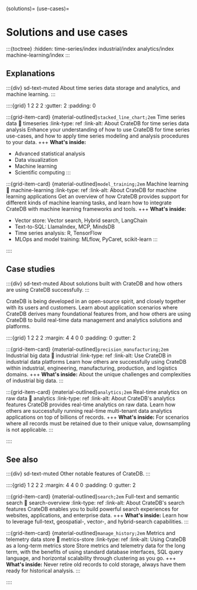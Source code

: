 (solutions)=
(use-cases)=

# Solutions and use cases

:::{toctree}
:hidden:
time-series/index
industrial/index
analytics/index
machine-learning/index
:::


## Explanations

:::{div} sd-text-muted
About time series data storage and analytics, and machine learning.
:::

::::{grid} 1 2 2 2
:gutter: 2
:padding: 0

:::{grid-item-card} {material-outlined}`stacked_line_chart;2em` Time series data
:link: timeseries
:link-type: ref
:link-alt: About CrateDB for time series data analysis
Enhance your understanding of how to use CrateDB for time series use-cases,
and how to apply time series modeling and analysis procedures to your data.
+++
**What's inside:**
- Advanced statistical analysis
- Data visualization
- Machine learning
- Scientific computing
:::

:::{grid-item-card} {material-outlined}`model_training;2em` Machine learning
:link: machine-learning
:link-type: ref
:link-alt: About CrateDB for machine learning applications
Get an overview of how CrateDB provides support for different kinds of
machine learning tasks, and learn how to integrate CrateDB with machine
learning frameworks and tools.
+++
**What's inside:**
- Vector store: Vector search, Hybrid search, LangChain
- Text-to-SQL: LlamaIndex, MCP, MindsDB
- Time series analysis: R, TensorFlow
- MLOps and model training: MLflow, PyCaret, scikit-learn
:::

::::


## Case studies

:::{div} sd-text-muted
About solutions built with CrateDB and
how others are using CrateDB successfully.
:::

CrateDB is being developed in an open-source spirit, and closely together
with its users and customers. Learn about application scenarios where CrateDB
derives many foundational features from, and how others are using CrateDB to
build real-time data management and analytics solutions and platforms.

::::{grid} 1 2 2 2
:margin: 4 4 0 0
:padding: 0
:gutter: 2

:::{grid-item-card} {material-outlined}`precision_manufacturing;2em` Industrial big data
:link: industrial
:link-type: ref
:link-alt: Use CrateDB in industrial data platforms
Learn how others are successfully using CrateDB within industrial,
engineering, manufacturing, production, and logistics domains.
+++
**What's inside:**
About the unique challenges and complexities of industrial big data.
:::

:::{grid-item-card} {material-outlined}`analytics;2em` Real-time analytics on raw data
:link: analytics
:link-type: ref
:link-alt: About CrateDB's analytics features
CrateDB provides real-time analytics on raw data.
Learn how others are successfully running real-time multi-tenant data
analytics applications on top of billions of records.
+++
**What's inside:**
For scenarios where all records must be retained due
to their unique value, downsampling is not applicable.
:::

::::

## See also

:::{div} sd-text-muted
Other notable features of CrateDB.
:::

::::{grid} 1 2 2 2
:margin: 4 4 0 0
:padding: 0
:gutter: 2

:::{grid-item-card} {material-outlined}`search;2em` Full-text and semantic search
:link: search-overview
:link-type: ref
:link-alt: About CrateDB's search features
CrateDB enables you to build powerful search experiences for websites,
applications, and enterprise data.
+++
**What's inside:**
Learn how to leverage full-text, geospatial-,
vector-, and hybrid-search capabilities.
:::

:::{grid-item-card} {material-outlined}`manage_history;2em` Metrics and telemetry data store
:link: metrics-store
:link-type: ref
:link-alt: Using CrateDB as a long-term metrics store
Store metrics and telemetry data for the long term, with the benefits of
using standard database interfaces, SQL query language, and horizontal
scalability through clustering as you go.
+++
**What's inside:**
Never retire old records to cold storage,
always have them ready for historical analysis.
:::

::::

